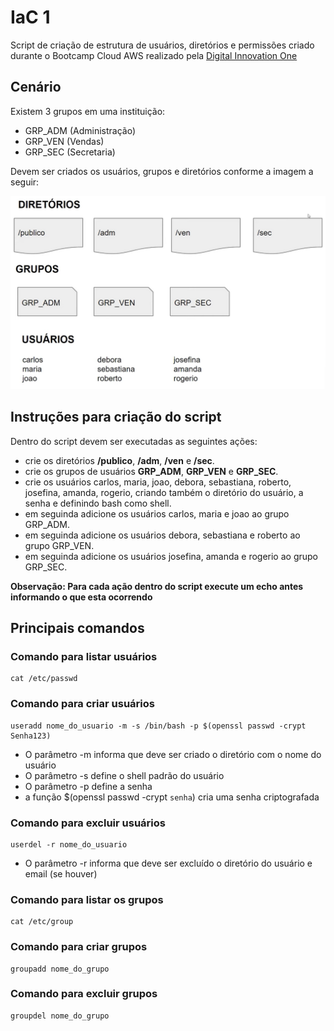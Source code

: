 # IaC 1

Script de criação de estrutura de usuários, diretórios e permissões criado durante o Bootcamp Cloud AWS realizado pela [Digital Innovation One](https://www.dio.me/)

## Cenário

Existem 3 grupos em uma instituição:

- GRP_ADM (Administração)
- GRP_VEN (Vendas)
- GRP_SEC (Secretaria)

Devem ser criados os usuários, grupos e diretórios conforme a imagem a seguir:

<img src="study_case.png">

## Instruções para criação do script

Dentro do script devem ser executadas as seguintes ações:

- crie os diretórios **/publico**, **/adm**, **/ven** e **/sec**.
- crie os grupos de usuários **GRP_ADM**, **GRP_VEN** e **GRP_SEC**.
- crie os usuários carlos, maria, joao, debora, sebastiana, roberto, josefina, amanda, rogerio, criando também o diretório do usuário, a senha e definindo bash como shell.
- em seguinda adicione os usuários carlos, maria e joao ao grupo GRP_ADM.
- em seguinda adicione os usuários debora, sebastiana e roberto ao grupo GRP_VEN.
- em seguinda adicione os usuários josefina, amanda e rogerio ao grupo GRP_SEC.

**Observação: Para cada ação dentro do script execute um echo antes informando o que esta ocorrendo**

## Principais comandos

### Comando para listar usuários
```
cat /etc/passwd
```

### Comando para criar usuários

```
useradd nome_do_usuario -m -s /bin/bash -p $(openssl passwd -crypt Senha123)
```

- O parâmetro -m informa que deve ser criado o diretório com o nome do usuário
- O parâmetro -s define o shell padrão do usuário
- O parâmetro -p define a senha
- a função $(openssl passwd -crypt ```senha```) cria uma senha criptografada

### Comando para excluir usuários

```
userdel -r nome_do_usuario
```

- O parâmetro -r informa que deve ser excluído o diretório do usuário e email (se houver)

### Comando para listar os grupos

```
cat /etc/group
```

### Comando para criar grupos

```
groupadd nome_do_grupo
```

### Comando para excluir grupos

```
groupdel nome_do_grupo
```

